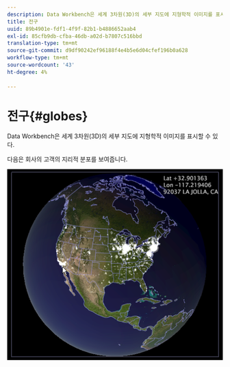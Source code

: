 ```yaml
---
description: Data Workbench은 세계 3차원(3D)의 세부 지도에 지형학적 이미지를 표시할 수 있다.
title: 전구
uuid: 89b4901e-fdf1-4f9f-82b1-b4886652aab4
exl-id: 85cfb9db-cfba-46db-a02d-b7807c516bbd
translation-type: tm+mt
source-git-commit: d9df90242ef96188f4e4b5e6d04cfef196b0a628
workflow-type: tm+mt
source-wordcount: '43'
ht-degree: 4%

---
```


# 전구{#globes}

Data Workbench은 세계 3차원(3D)의 세부 지도에 지형학적 이미지를 표시할 수 있다.

다음은 회사의 고객의 지리적 분포를 보여줍니다.

![](assets/vis_Globe_RollOverLatLong.png)
